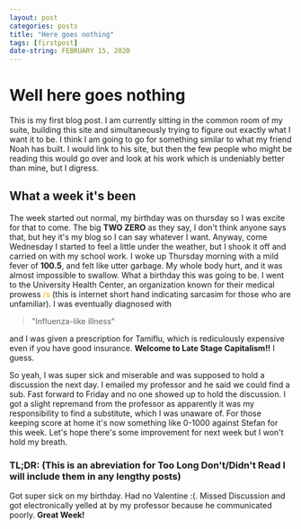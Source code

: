 ```yaml
---
layout: post
categories: posts
title: "Here goes nothing"
tags: [firstpost]
date-string: FEBRUARY 15, 2020
---
```

# Well here goes nothing
This is my first blog post. I am currently sitting in the common room of my suite, building this site and simultaneously trying to figure out exactly what I want it to be. I think I am going to go for something similar to what my friend Noah has built. I would link to his site, but then the few people who might be reading this would go over and look at his work which is undeniably better than mine, but I digress. 
## What a week it's been
The week started out normal, my birthday was on thursday so I was excite for that to come. The big **TWO ZERO** as they say, I don't think anyone says that, but hey it's my blog so I can say whatever I want. Anyway, come Wednesday I started to feel a little under the weather, but I shook it off and carried on with my school work. I woke up Thursday morning with a mild fever of **100.5**, and felt like utter garbage. My whole body hurt, and it was almost impossible to swallow. What a birthday this was going to be. I went to the University Health Center, an organization known for their medical prowess <span style="color:orange;">/s</span> (this is internet short hand indicating sarcasim for those who are unfamiliar). I was eventually diagnosed with
 >"Influenza-like illness"

and I was given a prescription for Tamiflu, which is rediculously expensive even if you have good insurance. **Welcome to Late Stage Capitalism!!** I guess. 

So yeah, I was super sick and miserable and was supposed to hold a discussion the next day. I emailed my professor and he said we could find a sub. Fast forward to Friday and no one showed up to hold the discussion. I got a slight repremand from the professor as apparently it was my responsibility to find a substitute, which I was unaware of. For those keeping score at home it's now something like 0-1000 against Stefan for this week. Let's hope there's some improvement for next week but I won't hold my breath.

### TL;DR: (This is an abreviation for Too Long Don't/Didn't Read I will include them in any lengthy posts)
Got super sick on my birthday. Had no Valentine :(. Missed Discussion and got electronically yelled at by my professor because he communicated poorly. **Great Week!**


